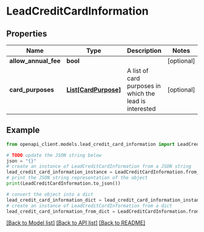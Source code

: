 # LeadCreditCardInformation


## Properties

Name | Type | Description | Notes
------------ | ------------- | ------------- | -------------
**allow_annual_fee** | **bool** |  | [optional] 
**card_purposes** | [**List[CardPurpose]**](CardPurpose.md) | A list of card purposes in which the lead is interested | [optional] 

## Example

```python
from openapi_client.models.lead_credit_card_information import LeadCreditCardInformation

# TODO update the JSON string below
json = "{}"
# create an instance of LeadCreditCardInformation from a JSON string
lead_credit_card_information_instance = LeadCreditCardInformation.from_json(json)
# print the JSON string representation of the object
print(LeadCreditCardInformation.to_json())

# convert the object into a dict
lead_credit_card_information_dict = lead_credit_card_information_instance.to_dict()
# create an instance of LeadCreditCardInformation from a dict
lead_credit_card_information_from_dict = LeadCreditCardInformation.from_dict(lead_credit_card_information_dict)
```
[[Back to Model list]](../README.md#documentation-for-models) [[Back to API list]](../README.md#documentation-for-api-endpoints) [[Back to README]](../README.md)


